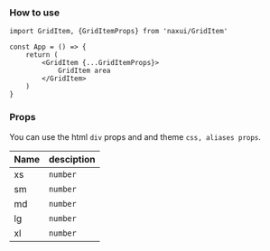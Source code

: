 
### How to use

```tsx
import GridItem, {GridItemProps} from 'naxui/GridItem'

const App = () => {
    return (
        <GridItem {...GridItemProps}>
            GridItem area
        </GridItem>
    )
}
```

### Props
You can use the html `div` props and and theme `css, aliases props`.


| Name  |  desciption |
|---|---|
|  xs |  `number`|
|  sm |  `number`  |
|  md |  `number` |
|  lg |  `number`  |
|  xl |  `number`  |

